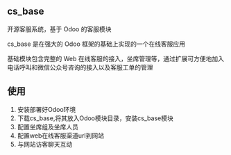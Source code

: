 ## cs_base
开源客服系统，基于 Odoo 的客服模块

cs_base 是在强大的 Odoo 框架的基础上实现的一个在线客服应用

基础模块包含完整的 Web 在线客服的接入，坐席管理等，通过扩展可方便地加入电话呼叫和微信公众号咨询的接入以及客服工单的管理

## 使用
1. 安装部署好Odoo环境
2. 下载cs_base,将其放入Odoo模块目录，安装cs_base模块
3. 配置坐席组及坐席人员
4. 配置web在线客服渠道url到网站
5. 与网站访客聊天互动
